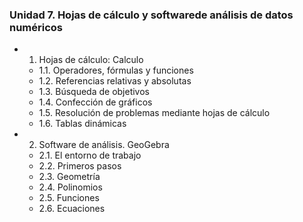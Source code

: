 ### Unidad 7. Hojas de cálculo y softwarede análisis de datos numéricos

- 1. Hojas de cálculo: Calculo 
  - 1.1. Operadores, fórmulas y funciones 
  - 1.2. Referencias relativas y absolutas 
  - 1.3. Búsqueda de objetivos 
  - 1.4. Confección de gráficos 
  - 1.5. Resolución de problemas mediante hojas de cálculo
  - 1.6. Tablas dinámicas 
- 2. Software de análisis. GeoGebra 
  - 2.1. El entorno de trabajo 
  - 2.2. Primeros pasos 
  - 2.3. Geometría 
  - 2.4. Polinomios 
  - 2.5. Funciones 
  - 2.6. Ecuaciones

